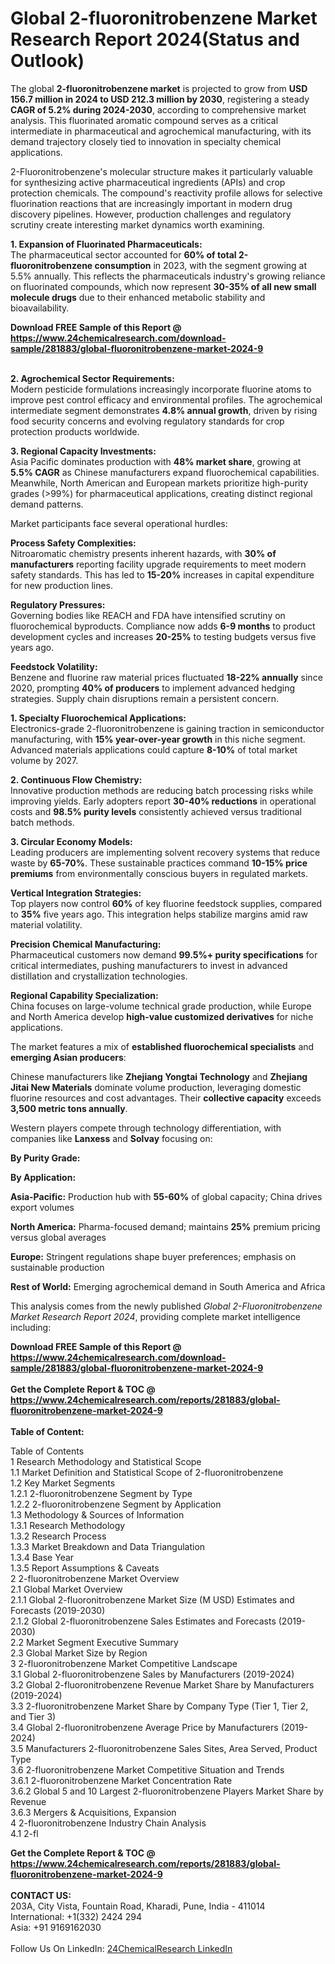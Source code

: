 <h1>Global 2-fluoronitrobenzene Market Research Report 2024(Status and Outlook)</h1><p>The global <strong>2-fluoronitrobenzene market</strong> is projected to grow from <strong>USD 156.7 million in 2024 to USD 212.3 million by 2030</strong>, registering a steady <strong>CAGR of 5.2% during 2024-2030</strong>, according to comprehensive market analysis. This fluorinated aromatic compound serves as a critical intermediate in pharmaceutical and agrochemical manufacturing, with its demand trajectory closely tied to innovation in specialty chemical applications.</p><p>2-Fluoronitrobenzene's molecular structure makes it particularly valuable for synthesizing active pharmaceutical ingredients (APIs) and crop protection chemicals. The compound's reactivity profile allows for selective fluorination reactions that are increasingly important in modern drug discovery pipelines. However, production challenges and regulatory scrutiny create interesting market dynamics worth examining.</p><p><strong>1. Expansion of Fluorinated Pharmaceuticals:</strong><br>
The pharmaceutical sector accounted for <strong>60% of total 2-fluoronitrobenzene consumption</strong> in 2023, with the segment growing at 5.5% annually. This reflects the pharmaceuticals industry's growing reliance on fluorinated compounds, which now represent <strong>30-35% of all new small molecule drugs</strong> due to their enhanced metabolic stability and bioavailability.</p><div><b>Download FREE Sample of this Report @ 
            <a href="https://www.24chemicalresearch.com/download-sample/281883/global-fluoronitrobenzene-market-2024-9">
            https://www.24chemicalresearch.com/download-sample/281883/global-fluoronitrobenzene-market-2024-9</a></b></div><br><p><strong>2. Agrochemical Sector Requirements:</strong><br>
Modern pesticide formulations increasingly incorporate fluorine atoms to improve pest control efficacy and environmental profiles. The agrochemical intermediate segment demonstrates <strong>4.8% annual growth</strong>, driven by rising food security concerns and evolving regulatory standards for crop protection products worldwide.</p><p><strong>3. Regional Capacity Investments:</strong><br>
Asia Pacific dominates production with <strong>48% market share</strong>, growing at <strong>5.5% CAGR</strong> as Chinese manufacturers expand fluorochemical capabilities. Meanwhile, North American and European markets prioritize high-purity grades (&gt;99%) for pharmaceutical applications, creating distinct regional demand patterns.</p><p>Market participants face several operational hurdles:</p><p><strong>Process Safety Complexities:</strong><br>
	Nitroaromatic chemistry presents inherent hazards, with <strong>30% of manufacturers</strong> reporting facility upgrade requirements to meet modern safety standards. This has led to <strong>15-20%</strong> increases in capital expenditure for new production lines.</p><p><strong>Regulatory Pressures:</strong><br>
	Governing bodies like REACH and FDA have intensified scrutiny on fluorochemical byproducts. Compliance now adds <strong>6-9 months</strong> to product development cycles and increases <strong>20-25%</strong> to testing budgets versus five years ago.</p><p><strong>Feedstock Volatility:</strong><br>
	Benzene and fluorine raw material prices fluctuated <strong>18-22% annually</strong> since 2020, prompting <strong>40% of producers</strong> to implement advanced hedging strategies. Supply chain disruptions remain a persistent concern.</p><p><strong>1. Specialty Fluorochemical Applications:</strong><br>
Electronics-grade 2-fluoronitrobenzene is gaining traction in semiconductor manufacturing, with <strong>15% year-over-year growth</strong> in this niche segment. Advanced materials applications could capture <strong>8-10%</strong> of total market volume by 2027.</p><p><strong>2. Continuous Flow Chemistry:</strong><br>
Innovative production methods are reducing batch processing risks while improving yields. Early adopters report <strong>30-40% reductions</strong> in operational costs and <strong>98.5% purity levels</strong> consistently achieved versus traditional batch methods.</p><p><strong>3. Circular Economy Models:</strong><br>
Leading producers are implementing solvent recovery systems that reduce waste by <strong>65-70%</strong>. These sustainable practices command <strong>10-15% price premiums</strong> from environmentally conscious buyers in regulated markets.</p><p><strong>Vertical Integration Strategies:</strong><br>
	Top players now control <strong>60%</strong> of key fluorine feedstock supplies, compared to <strong>35%</strong> five years ago. This integration helps stabilize margins amid raw material volatility.</p><p><strong>Precision Chemical Manufacturing:</strong><br>
	Pharmaceutical customers now demand <strong>99.5%+ purity specifications</strong> for critical intermediates, pushing manufacturers to invest in advanced distillation and crystallization technologies.</p><p><strong>Regional Capability Specialization:</strong><br>
	China focuses on large-volume technical grade production, while Europe and North America develop <strong>high-value customized derivatives</strong> for niche applications.</p><p>The market features a mix of <strong>established fluorochemical specialists</strong> and <strong>emerging Asian producers</strong>:</p><p>Chinese manufacturers like <strong>Zhejiang Yongtai Technology</strong> and <strong>Zhejiang Jitai New Materials</strong> dominate volume production, leveraging domestic fluorine resources and cost advantages. Their <strong>collective capacity</strong> exceeds <strong>3,500 metric tons annually</strong>.</p><p>Western players compete through technology differentiation, with companies like <strong>Lanxess</strong> and <strong>Solvay</strong> focusing on:</p><p><strong>By Purity Grade:</strong></p><p><strong>By Application:</strong></p><p><strong>Asia-Pacific:</strong> Production hub with <strong>55-60%</strong> of global capacity; China drives export volumes</p><p><strong>North America:</strong> Pharma-focused demand; maintains <strong>25%</strong> premium pricing versus global averages</p><p><strong>Europe:</strong> Stringent regulations shape buyer preferences; emphasis on sustainable production</p><p><strong>Rest of World:</strong> Emerging agrochemical demand in South America and Africa</p><p>This analysis comes from the newly published <em>Global 2-Fluoronitrobenzene Market Research Report 2024</em>, providing complete market intelligence including:</p><div><b>Download FREE Sample of this Report @ 
            <a href="https://www.24chemicalresearch.com/download-sample/281883/global-fluoronitrobenzene-market-2024-9">
            https://www.24chemicalresearch.com/download-sample/281883/global-fluoronitrobenzene-market-2024-9</a></b></div><br><div><b>Get the Complete Report & TOC @ 
            <a href="https://www.24chemicalresearch.com/reports/281883/global-fluoronitrobenzene-market-2024-9">
            https://www.24chemicalresearch.com/reports/281883/global-fluoronitrobenzene-market-2024-9</a></b></div><br>
            <b>Table of Content:</b><p>Table of Contents<br />
 1 Research Methodology and Statistical Scope<br />
 1.1 Market Definition and Statistical Scope of 2-fluoronitrobenzene<br />
 1.2 Key Market Segments<br />
 1.2.1 2-fluoronitrobenzene Segment by Type<br />
 1.2.2 2-fluoronitrobenzene Segment by Application<br />
 1.3 Methodology & Sources of Information<br />
 1.3.1 Research Methodology<br />
 1.3.2 Research Process<br />
 1.3.3 Market Breakdown and Data Triangulation<br />
 1.3.4 Base Year<br />
 1.3.5 Report Assumptions & Caveats<br />
 2 2-fluoronitrobenzene Market Overview<br />
 2.1 Global Market Overview<br />
 2.1.1 Global 2-fluoronitrobenzene Market Size (M USD) Estimates and Forecasts (2019-2030)<br />
 2.1.2 Global 2-fluoronitrobenzene Sales Estimates and Forecasts (2019-2030)<br />
 2.2 Market Segment Executive Summary<br />
 2.3 Global Market Size by Region<br />
 3 2-fluoronitrobenzene Market Competitive Landscape<br />
 3.1 Global 2-fluoronitrobenzene Sales by Manufacturers (2019-2024)<br />
 3.2 Global 2-fluoronitrobenzene Revenue Market Share by Manufacturers (2019-2024)<br />
 3.3 2-fluoronitrobenzene Market Share by Company Type (Tier 1, Tier 2, and Tier 3)<br />
 3.4 Global 2-fluoronitrobenzene Average Price by Manufacturers (2019-2024)<br />
 3.5 Manufacturers 2-fluoronitrobenzene Sales Sites, Area Served, Product Type<br />
 3.6 2-fluoronitrobenzene Market Competitive Situation and Trends<br />
 3.6.1 2-fluoronitrobenzene Market Concentration Rate<br />
 3.6.2 Global 5 and 10 Largest 2-fluoronitrobenzene Players Market Share by Revenue<br />
 3.6.3 Mergers & Acquisitions, Expansion<br />
 4 2-fluoronitrobenzene Industry Chain Analysis<br />
 4.1 2-fl</p><div><b>Get the Complete Report & TOC @ 
            <a href="https://www.24chemicalresearch.com/reports/281883/global-fluoronitrobenzene-market-2024-9">
            https://www.24chemicalresearch.com/reports/281883/global-fluoronitrobenzene-market-2024-9</a></b></div><br><b>CONTACT US:</b><br>
            203A, City Vista, Fountain Road, Kharadi, Pune, India - 411014<br>
            International: +1(332) 2424 294<br>
            Asia: +91 9169162030 <br><br>
            Follow Us On LinkedIn: <a href="https://www.linkedin.com/company/24chemicalresearch/">24ChemicalResearch LinkedIn</a>